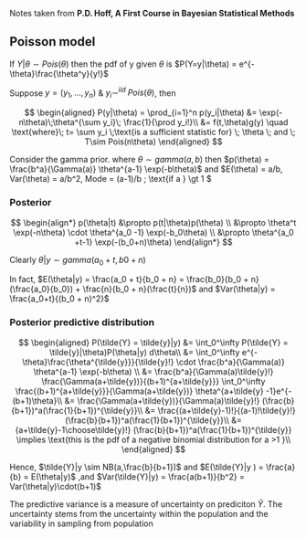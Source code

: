 Notes taken from **P.D. Hoff, A First Course in Bayesian Statistical Methods**

## Poisson model

If $Y|\theta \sim Pois(\theta)$ then the pdf of y given $\theta$ is $P(Y=y|\theta) = e^{-\theta}\frac{\theta^y}{y!}$

Suppose $y = (y_{1}, \dotsc,y_{n})$ & $y_{i} \sim^{iid} \; Pois(\theta)$, then

$$
\begin{aligned}
P(y|\theta) = \prod_{i=1}^n p(y_i|\theta) &= \exp(-n\theta)\;\theta^{\sum y_i}\; \frac{1}{\prod y_i!}\\
&= f(t,\theta)g(y) \quad \text{where}\; t= \sum y_i \;\text{is a sufficient statistic for} \; \theta \; and \; T\sim Pois(n\theta)
\end{aligned} 
$$

Consider the gamma prior. where $\theta \sim gamma(a,b)$ then $p(\theta) = \frac{b^a}{\Gamma(a)} \theta^{a-1} \exp(-b\theta)$ and $E(\theta) = a/b, Var(\theta) = a/b^2, Mode = (a-1)/b \; \text{if a } \gt 1 $

### Posterior

$$
\begin{align*}
p(\theta|t) &\propto p(t|\theta)p(\theta) \\
&\propto \theta^t \exp(-n\theta) \cdot \theta^{a_0 -1} \exp(-b_0\theta) \\
&\propto \theta^{a_0 +t-1} \exp(-(b_0+n)\theta)
\end{align*}
$$

Clearly $\theta|y \sim gamma(a_0 +t,b0+n)$

In fact, $E(\theta|y) = \frac{a_0 + t}{b_0 + n} = \frac{b_0}{b_0 + n}(\frac{a_0}{b_0}) + \frac{n}{b_0 + n}(\frac{t}{n})$ and $Var(\theta|y) = \frac{a_0+t}{(b_0 + n)^2}$

### Posterior predictive distribution 

$$
\begin{aligned}
P(\tilde{Y} = \tilde{y}|y) &= \int_0^\infty P(\tilde{Y} = \tilde{y}|\theta)P(\theta|y) d\theta\\
&= \int_0^\infty e^{-\theta}\frac{\theta^{\tilde{y}}}{\tilde{y}!} \cdot \frac{b^a}{\Gamma(a)} \theta^{a-1} \exp(-b\theta) \\
&= \frac{b^a}{\Gamma(a)\tilde{y}!} \frac{\Gamma(a+\tilde{y})}{(b+1)^{a+\tilde{y}}} \int_0^\infty \frac{(b+1)^{a+\tilde{y}}}{\Gamma(a+\tilde{y})} \theta^{a+\tilde{y} -1}e^{-(b+1)\theta}\\
&= \frac{\Gamma(a+\tilde{y})}{\Gamma(a)\tilde{y}!} (\frac{b}{b+1})^a(\frac{1}{b+1})^{\tilde{y}}\\
&= \frac{(a+\tilde{y}-1)!}{(a-1)!\tilde{y}!} (\frac{b}{b+1})^a(\frac{1}{b+1})^{\tilde{y}}\\
&= {a+\tilde{y}-1\choose\tilde{y}!} (\frac{b}{b+1})^a(\frac{1}{b+1})^{\tilde{y}} \implies \text{this is the pdf of a negative binomial distribution for a >1 }\\
\end{aligned}
$$

Hence, $\tilde{Y}|y \sim NB(a,\frac{b}{b+1})$ and $E(\tilde{Y}|y ) = \frac{a}{b} = E(\theta|y)$ ,and $Var(\tilde{Y}|y) = \frac{a(b+1)}{b^2} = Var(\theta|y)\cdot(b+1)$

The predictive variance is a measure of uncertainty on prediciton $\tilde{Y}$. The uncertainty stems from the uncertainty within the population and the variability in sampling from population